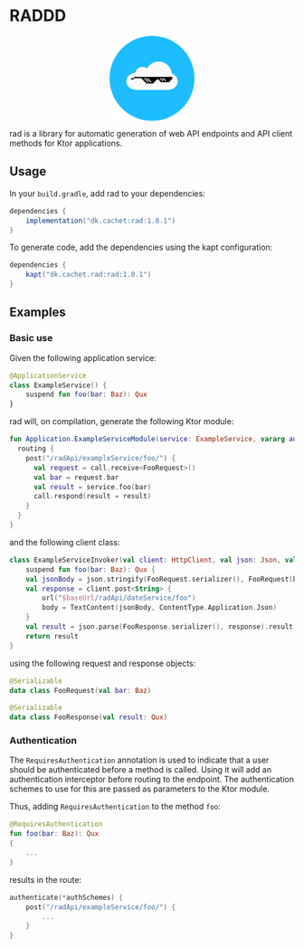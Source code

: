 # RADDD

<img src="./RAD/logo.png" width="150px" style="margin-left: auto; margin-right: auto; display: block;">

rad is a library for automatic generation of web API endpoints and API client methods for Ktor applications.

## Usage

In your `build.gradle`, add rad to your dependencies:

```gradle
dependencies {
    implementation("dk.cachet:rad:1.0.1")
}
```

To generate code, add the dependencies using the kapt configuration:

```gradle
dependencies {
    kapt("dk.cachet.rad:rad:1.0.1")
}
````

## Examples

### Basic use

Given the following application service:

```kotlin
@ApplicationService
class ExampleService() {
    suspend fun foo(bar: Baz): Qux
}
```

rad will, on compilation, generate the following Ktor module:

```kotlin
fun Application.ExampleServiceModule(service: ExampleService, vararg authSchemes: String) {
  routing {
    post("/radApi/exampleService/foo/") {
      val request = call.receive<FooRequest>()
      val bar = request.bar
      val result = service.foo(bar)
      call.respond(result = result)
    }
  }
}
```

and the following client class:

```kotlin
class ExampleServiceInvoker(val client: HttpClient, val json: Json, val baseUrl: String) {
    suspend fun foo(bar: Baz): Qux {
    val jsonBody = json.stringify(FooRequest.serializer(), FooRequest(bar = bar))
    val response = client.post<String> {
        url("$baseUrl/radApi/dateService/foo")
        body = TextContent(jsonBody, ContentType.Application.Json)
    }
    val result = json.parse(FooResponse.serializer(), response).result
    return result
}
```

using the following request and response objects:

```kotlin
@Serializable
data class FooRequest(val bar: Baz)
```

```kotlin
@Serializable
data class FooResponse(val result: Qux)
```


### Authentication
The ```RequiresAuthentication``` annotation is used to indicate that a user should be authenticated before a method is called. Using it will add an authentication interceptor before routing to the endpoint. The authentication schemes to use for this are passed as parameters to the Ktor module.

Thus, adding ```RequiresAuthentication``` to the method ```foo```:

```kotlin
@RequiresAuthentication
fun foo(bar: Baz): Qux
{
    ...
}
```

results in the route:

```kotlin
authenticate(*authSchemes) {
    post("/radApi/exampleService/foo/") {
        ...
    }
}
```
